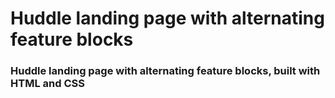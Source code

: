 # Huddle landing page with alternating feature blocks

### Huddle landing page with alternating feature blocks, built with HTML and CSS
